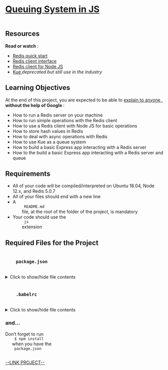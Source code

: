 # [Queuing System in JS](https://intranet.hbtn.io/projects/620)

<html>
<div class="panel panel-default" id="project-description">
 <div class="panel-body">
  <p>
   <img alt="" loading="lazy" src="https://s3.eu-west-3.amazonaws.com/hbtn.intranet/uploads/medias/2020/1/1486e02a78cdf7b4557c.png?X-Amz-Algorithm=AWS4-HMAC-SHA256&amp;X-Amz-Credential=AKIA4MYA5JM5DUTZGMZG%2F20230414%2Feu-west-3%2Fs3%2Faws4_request&amp;X-Amz-Date=20230414T113651Z&amp;X-Amz-Expires=86400&amp;X-Amz-SignedHeaders=host&amp;X-Amz-Signature=288a6e55f2f9c9ab98dc7c622ad6b69de9dc9198f998ecb3bf4b72b330c2a36c" style=""/>
  </p>
  <h2>
   Resources
  </h2>
  <p>
   <strong>
    Read or watch
   </strong>
   :
  </p>
  <ul>
   <li>
    <a href="https://redis.io/docs/getting-started/tutorial/" target="_blank" title="Redis quick start">
     Redis quick start
    </a>
   </li>
   <li>
    <a href="https://redis.io/docs/manual/cli/" target="_blank" title="Redis client interface">
     Redis client interface
    </a>
   </li>
   <li>
    <a href="https://github.com/redis/node-redis" target="_blank" title="Redis client for Node JS">
     Redis client for Node JS
    </a>
   </li>
   <li>
    <a href="https://github.com/Automattic/kue" target="_blank" title="Kue">
     Kue
    </a>
    <em>
     deprecated but still use in the industry
    </em>
   </li>
  </ul>
  <h2>
   Learning Objectives
  </h2>
  <p>
   At the end of this project, you are expected to be able to
   <a href="https://fs.blog/feynman-learning-technique/" target="_blank" title="explain to anyone">
    explain to anyone
   </a>
   ,
   <strong>
    without the help of Google
   </strong>
   :
  </p>
  <ul>
   <li>
    How to run a Redis server on your machine
   </li>
   <li>
    How to run simple operations with the Redis client
   </li>
   <li>
    How to use a Redis client with Node JS for basic operations
   </li>
   <li>
    How to store hash values in Redis
   </li>
   <li>
    How to deal with async operations with Redis
   </li>
   <li>
    How to use Kue as a queue system
   </li>
   <li>
    How to build a basic Express app interacting with a Redis server
   </li>
   <li>
    How to the build a basic Express app interacting with a Redis server and queue
   </li>
  </ul>
  <h2>
   Requirements
  </h2>
  <ul>
   <li>
    All of your code will be compiled/interpreted on Ubuntu 18.04, Node 12.x, and Redis 5.0.7
   </li>
   <li>
    All of your files should end with a new line
   </li>
   <li>
    A
    <code>
     README.md
    </code>
    file, at the root of the folder of the project, is mandatory
   </li>
   <li>
    Your code should use the
    <code>
     js
    </code>
    extension
   </li>
  </ul>
  <h2>
   Required Files for the Project
  </h2>
  <h3>
   <code>
    package.json
   </code>
  </h3>
  <details>
   <summary>
    Click to show/hide file contents
   </summary>
   <pre>
<code>
{
    "name": "queuing_system_in_js",
    "version": "1.0.0",
    "description": "",
    "main": "index.js",
    "scripts": {
      "lint": "./node_modules/.bin/eslint",
      "check-lint": "lint [0-9]*.js",
      "test": "./node_modules/.bin/mocha --require @babel/register --exit",
      "dev": "nodemon --exec babel-node --presets @babel/preset-env"
    },
    "author": "",
    "license": "ISC",
    "dependencies": {
      "chai-http": "^4.3.0",
      "express": "^4.17.1",
      "kue": "^0.11.6",
      "redis": "^2.8.0"
    },
    "devDependencies": {
      "@babel/cli": "^7.8.0",
      "@babel/core": "^7.8.0",
      "@babel/node": "^7.8.0",
      "@babel/preset-env": "^7.8.2",
      "@babel/register": "^7.8.0",
      "eslint": "^6.4.0",
      "eslint-config-airbnb-base": "^14.0.0",
      "eslint-plugin-import": "^2.18.2",
      "eslint-plugin-jest": "^22.17.0",
      "nodemon": "^2.0.2",
      "chai": "^4.2.0",
      "mocha": "^6.2.2",
      "request": "^2.88.0",
      "sinon": "^7.5.0"
    }
  }
</code>
</pre>
  </details>
  <h3>
   <code>
    .babelrc
   </code>
  </h3>
  <details>
   <summary>
    Click to show/hide file contents
   </summary>
   <pre>
<code> 
{
  "presets": [
    "@babel/preset-env"
  ]
}
</code>
</pre>
  </details>
  <h3>
   and…
  </h3>
  <p>
   Don’t forget to run
   <code>
    $ npm install
   </code>
   when you have the
   <code>
    package.json
   </code>
  </p>
 </div>
</div>

[--LINK PROJECT--](https://intranet.hbtn.io/projects/620)
</html>